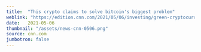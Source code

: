 ```yaml
---
title:  "This crypto claims to solve bitcoin's biggest problem"
weblink: "https://edition.cnn.com/2021/05/06/investing/green-cryptocurrency-olive/index.html"
date:   2021-05-06
thumbnail: "/assets/news-cnn-0506.png"
source: cnn.com
jumbotron: false
---
```

